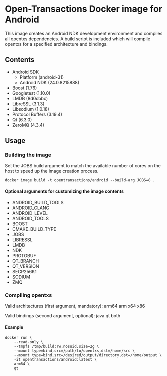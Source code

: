 # Open-Transactions Docker image for Android

This image creates an Android NDK development environment and compiles all opentxs dependencies. A build script is included which will compile opentxs for a specified architecture and bindings.

## Contents

* Android SDK
  * Platform (android-31)
  * Android NDK (24.0.8215888)
* Boost (1.76)
* Googletest (1.10.0)
* LMDB (8d0cbbc)
* LibreSSL (3.1.3)
* Libsodium (1.0.18)
* Protocol Buffers (3.19.4)
* Qt (6.3.0)
* ZeroMQ (4.3.4)

## Usage

### Building the image

Set the JOBS build argument to match the available number of cores on the host to speed up the image creation process.

```
docker image build -t opentransactions/android --build-arg JOBS=8 .
```

#### Optional arguments for customizing the image contents

* ANDROID_BUILD_TOOLS
* ANDROID_CLANG
* ANDROID_LEVEL
* ANDROID_TOOLS
* BOOST
* CMAKE_BUILD_TYPE
* JOBS
* LIBRESSL
* LMDB
* NDK
* PROTOBUF
* QT_BRANCH
* QT_VERSION
* SECP256K1
* SODIUM
* ZMQ

### Compiling opentxs

Valid architectures (first argument, mandatory): arm64 arm x64 x86

Valid bindings (second argument, optional): java qt both


#### Example

```
docker run \
    --read-only \
    --tmpfs /tmp/build:rw,nosuid,size=2g \
    --mount type=bind,src=/path/to/opentxs,dst=/home/src \
    --mount type=bind,src=/desired/output/directory,dst=/home/output \
    -it opentransactions/android:latest \
    arm64 \
    qt
```
